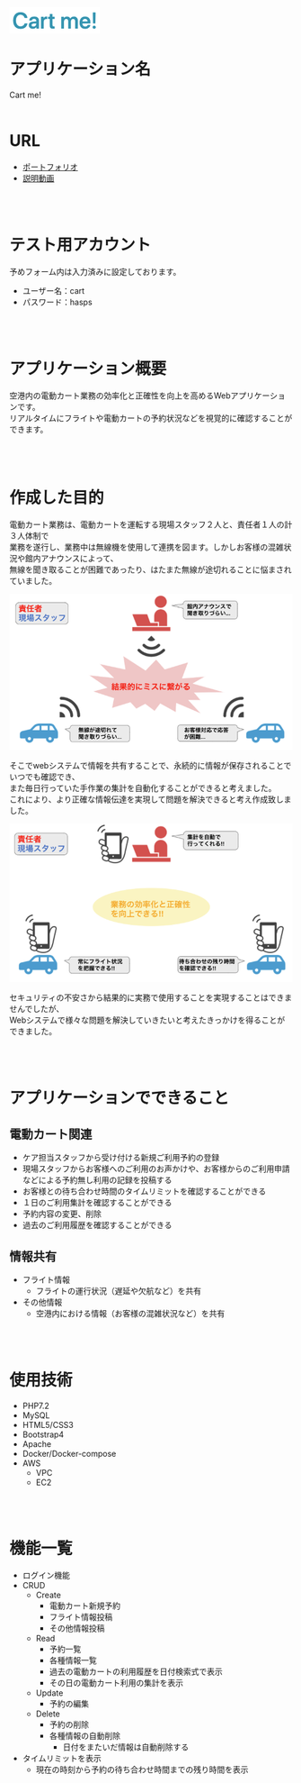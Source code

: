 ![icon](image/cart-me-icon.png)  

# アプリケーション名
Cart me!
<br>
<br>

# URL
- [ポートフォリオ](http://)
- [説明動画]()

<br>
<br>

# テスト用アカウント
予めフォーム内は入力済みに設定しております。  
- ユーザー名：cart
- パスワード：hasps

<br>
<br>

# アプリケーション概要
空港内の電動カート業務の効率化と正確性を向上を高めるWebアプリケーションです。  
リアルタイムにフライトや電動カートの予約状況などを視覚的に確認することができます。

<br>　
<br>

# 作成した目的
電動カート業務は、電動カートを運転する現場スタッフ２人と、責任者１人の計３人体制で  
業務を遂行し、業務中は無線機を使用して連携を図ます。しかしお客様の混雑状況や館内アナウンスによって、  
無線を聞き取ることが困難であったり、はたまた無線が途切れることに悩まされていました。  

![](image/before.png)  

そこでwebシステムで情報を共有することで、永続的に情報が保存されることでいつでも確認でき、  
また毎日行っていた手作業の集計を自動化することができると考えました。  
これにより、より正確な情報伝達を実現して問題を解決できると考え作成致しました。  

![](image/after.png) 

セキュリティの不安さから結果的に実務で使用することを実現することはできませんでしたが、  
Webシステムで様々な問題を解決していきたいと考えたきっかけを得ることができました。  

<br>
<br>

# アプリケーションでできること
## 電動カート関連
- ケア担当スタッフから受け付ける新規ご利用予約の登録
- 現場スタッフからお客様へのご利用のお声かけや、お客様からのご利用申請などによる予約無し利用の記録を投稿する
- お客様との待ち合わせ時間のタイムリミットを確認することができる
- １日のご利用集計を確認することができる
- 予約内容の変更、削除
- 過去のご利用履歴を確認することができる
## 情報共有
- フライト情報
    - フライトの運行状況（遅延や欠航など）を共有
- その他情報
    - 空港内における情報（お客様の混雑状況など）を共有

<br>
<br>

# 使用技術
- PHP7.2
- MySQL
- HTML5/CSS3
- Bootstrap4
- Apache
- Docker/Docker-compose
- AWS
    - VPC
    - EC2

<br>
<br>

# 機能一覧

- ログイン機能
- CRUD
    - Create
        - 電動カート新規予約
        - フライト情報投稿
        - その他情報投稿
    - Read
        - 予約一覧
        - 各種情報一覧
        - 過去の電動カートの利用履歴を日付検索式で表示
        - その日の電動カート利用の集計を表示
    - Update
        - 予約の編集
    - Delete
        - 予約の削除
        - 各種情報の自動削除
            - 日付をまたいだ情報は自動削除する
- タイムリミットを表示
    - 現在の時刻から予約の待ち合わせ時間までの残り時間を表示